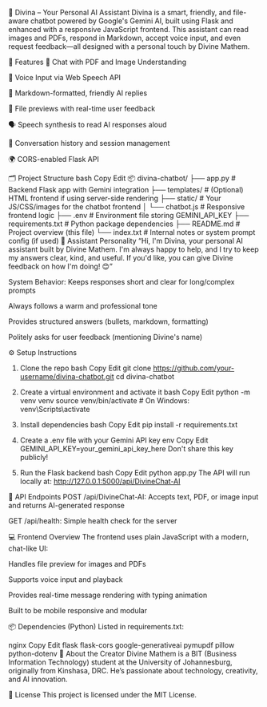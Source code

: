 🧠 Divina – Your Personal AI Assistant
Divina is a smart, friendly, and file-aware chatbot powered by Google's Gemini AI, built using Flask and enhanced with a responsive JavaScript frontend. This assistant can read images and PDFs, respond in Markdown, accept voice input, and even request feedback—all designed with a personal touch by Divine Mathem.

🚀 Features
🧾 Chat with PDF and Image Understanding

🎤 Voice Input via Web Speech API

💬 Markdown-formatted, friendly AI replies

📁 File previews with real-time user feedback

🗣️ Speech synthesis to read AI responses aloud

💾 Conversation history and session management

🌍 CORS-enabled Flask API

🗂️ Project Structure
bash
Copy
Edit
📦 divina-chatbot/
├── app.py                 # Backend Flask app with Gemini integration
├── templates/             # (Optional) HTML frontend if using server-side rendering
├── static/                # Your JS/CSS/images for the chatbot frontend
│   └── chatbot.js         # Responsive frontend logic
├── .env                   # Environment file storing GEMINI_API_KEY
├── requirements.txt       # Python package dependencies
├── README.md              # Project overview (this file)
└── index.txt              # Internal notes or system prompt config (if used)
🧠 Assistant Personality
“Hi, I'm Divina, your personal AI assistant built by Divine Mathem. I'm always happy to help, and I try to keep my answers clear, kind, and useful. If you'd like, you can give Divine feedback on how I'm doing! 😊”

System Behavior:
Keeps responses short and clear for long/complex prompts

Always follows a warm and professional tone

Provides structured answers (bullets, markdown, formatting)

Politely asks for user feedback (mentioning Divine's name)

⚙️ Setup Instructions
1. Clone the repo
bash
Copy
Edit
git clone https://github.com/your-username/divina-chatbot.git
cd divina-chatbot
2. Create a virtual environment and activate it
bash
Copy
Edit
python -m venv venv
source venv/bin/activate   # On Windows: venv\Scripts\activate
3. Install dependencies
bash
Copy
Edit
pip install -r requirements.txt
4. Create a .env file with your Gemini API key
env
Copy
Edit
GEMINI_API_KEY=your_gemini_api_key_here
Don't share this key publicly!

5. Run the Flask backend
bash
Copy
Edit
python app.py
The API will run locally at: http://127.0.0.1:5000/api/DivineChat-AI

🧪 API Endpoints
POST /api/DivineChat-AI: Accepts text, PDF, or image input and returns AI-generated response

GET /api/health: Simple health check for the server

💻 Frontend Overview
The frontend uses plain JavaScript with a modern, chat-like UI:

Handles file preview for images and PDFs

Supports voice input and playback

Provides real-time message rendering with typing animation

Built to be mobile responsive and modular

📦 Dependencies (Python)
Listed in requirements.txt:

nginx
Copy
Edit
flask
flask-cors
google-generativeai
pymupdf
pillow
python-dotenv
👤 About the Creator
Divine Mathem is a BIT (Business Information Technology) student at the University of Johannesburg, originally from Kinshasa, DRC. He’s passionate about technology, creativity, and AI innovation.

📄 License
This project is licensed under the MIT License.
